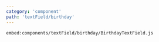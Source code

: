 ```yaml
---
category: 'component'
path: 'textField/birthday'
---
```


`embed:components/textField/birthday/BirthdayTextField.js`
